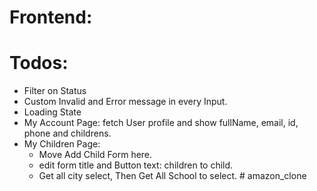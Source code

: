 # Frontend:

# Todos:

- Filter on Status
- Custom Invalid and Error message in every Input.
- Loading State
- My Account Page: fetch User profile and show fullName, email, id, phone and childrens.
- My Children Page:
  - Move Add Child Form here.
  - edit form title and Button text: children to child.
  - Get all city select, Then Get All School to select.
#   a m a z o n _ c l o n e  
 